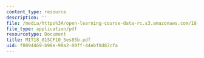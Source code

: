 ```yaml
---
content_type: resource
description: ''
file: /media/https%3A/open-learning-course-data-rc.s3.amazonaws.com/18-01sc-single-variable-calculus-fall-2010/f0894469b98e99a209ff44ebf8d87cfa_MIT18_01SCF10_Ses85b.pdf
file_type: application/pdf
resourcetype: Document
title: MIT18_01SCF10_Ses85b.pdf
uid: f0894469-b98e-99a2-09ff-44ebf8d87cfa
---
```

